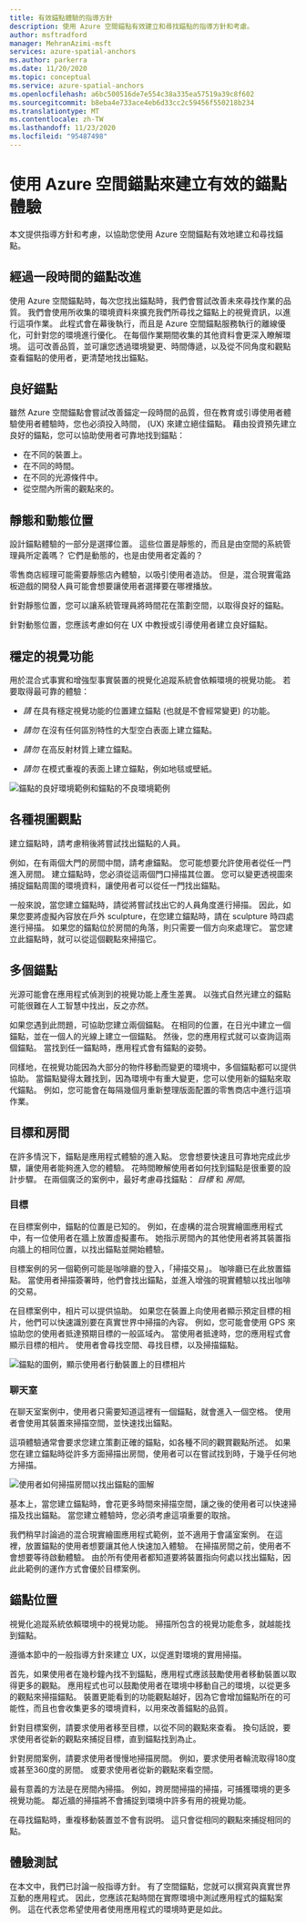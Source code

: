 ```yaml
---
title: 有效錨點體驗的指導方針
description: 使用 Azure 空間錨點有效建立和尋找錨點的指導方針和考慮。
author: msftradford
manager: MehranAzimi-msft
services: azure-spatial-anchors
ms.author: parkerra
ms.date: 11/20/2020
ms.topic: conceptual
ms.service: azure-spatial-anchors
ms.openlocfilehash: a6bc500516de7e554c38a335ea57519a39c8f602
ms.sourcegitcommit: b8eba4e733ace4eb6d33cc2c59456f550218b234
ms.translationtype: MT
ms.contentlocale: zh-TW
ms.lasthandoff: 11/23/2020
ms.locfileid: "95487498"
---
```

# <a name="create-an-effective-anchor-experience-by-using-azure-spatial-anchors"></a>使用 Azure 空間錨點來建立有效的錨點體驗

本文提供指導方針和考慮，以協助您使用 Azure 空間錨點有效地建立和尋找錨點。

## <a name="anchor-improvement-over-time"></a>經過一段時間的錨點改進

使用 Azure 空間錨點時，每次您找出錨點時，我們會嘗試改善未來尋找作業的品質。 我們會使用所收集的環境資料來擴充我們所尋找之錨點上的視覺資訊，以進行這項作業。 此程式會在幕後執行，而且是 Azure 空間錨點服務執行的離線優化，可針對您的環境進行優化。 在每個作業期間收集的其他資料會更深入瞭解環境。 這可改善品質，並可讓您透過環境變更、時間傳遞，以及從不同角度和觀點查看錨點的使用者，更清楚地找出錨點。

## <a name="good-anchors"></a>良好錨點

雖然 Azure 空間錨點會嘗試改善錨定一段時間的品質，但在教育或引導使用者體驗使用者體驗時，您也必須投入時間， (UX) 來建立絕佳錨點。 藉由投資預先建立良好的錨點，您可以協助使用者可靠地找到錨點：

- 在不同的裝置上。
- 在不同的時間。
- 在不同的光源條件中。
- 從空間內所需的觀點來的。

## <a name="static-and-dynamic-locations"></a>靜態和動態位置

設計錨點體驗的一部分是選擇位置。 這些位置是靜態的，而且是由空間的系統管理員所定義嗎？ 它們是動態的，也是由使用者定義的？

零售商店經理可能需要靜態店內體驗，以吸引使用者造訪。 但是，混合現實電路板遊戲的開發人員可能會想要讓使用者選擇要在哪裡播放。

針對靜態位置，您可以讓系統管理員將時間花在策劃空間，以取得良好的錨點。

針對動態位置，您應該考慮如何在 UX 中教授或引導使用者建立良好錨點。

## <a name="stable-visual-features"></a>穩定的視覺功能

用於混合式事實和增強型事實裝置的視覺化追蹤系統會依賴環境的視覺功能。 若要取得最可靠的體驗：

- *請* 在具有穩定視覺功能的位置建立錨點 (也就是不會經常變更) 的功能。

- *請勿* 在沒有任何區別特性的大型空白表面上建立錨點。

- *請勿* 在高反射材質上建立錨點。

- *請勿* 在模式重複的表面上建立錨點，例如地毯或壁紙。

![錨點的良好環境範例和錨點的不良環境範例](./media/stable-visual.png)

## <a name="various-viewing-perspectives"></a>各種視圖觀點

建立錨點時，請考慮稍後將嘗試找出錨點的人員。

例如，在有兩個大門的房間中間，請考慮錨點。 您可能想要允許使用者從任一門進入房間。 建立錨點時，您必須從這兩個門口掃描其位置。 您可以變更透視圖來捕捉錨點周圍的環境資料，讓使用者可以從任一門找出錨點。

一般來說，當您建立錨點時，請從將嘗試找出它的人員角度進行掃描。 因此，如果您要將虛擬內容放在戶外 sculpture，在您建立錨點時，請在 sculpture 時四處進行掃描。 如果您的錨點位於房間的角落，則只需要一個方向來處理它。 當您建立此錨點時，就可以從這個觀點來掃描它。

## <a name="multiple-anchors"></a>多個錨點

光源可能會在應用程式偵測到的視覺功能上產生差異。 以強式自然光建立的錨點可能很難在人工智慧中找出，反之亦然。

如果您遇到此問題，可協助您建立兩個錨點。 在相同的位置，在日光中建立一個錨點，並在一個人的光線上建立一個錨點。 然後，您的應用程式就可以查詢這兩個錨點。 當找到任一錨點時，應用程式會有錨點的姿勢。

同樣地，在視覺功能因為大部分的物件移動而變更的環境中，多個錨點都可以提供協助。 當錨點變得太難找到，因為環境中有重大變更，您可以使用新的錨點來取代錨點。 例如，您可能會在每隔幾個月重新整理版面配置的零售商店中進行這項作業。

## <a name="targets-and-rooms"></a>目標和房間

在許多情況下，錨點是應用程式體驗的進入點。 您會想要快速且可靠地完成此步驟，讓使用者能夠進入您的體驗。 花時間瞭解使用者如何找到錨點是很重要的設計步驟。 在兩個廣泛的案例中，最好考慮尋找錨點： *目標* 和 *房間*。

### <a name="targets"></a>目標

在目標案例中，錨點的位置是已知的。 例如，在虛構的混合現實繪圖應用程式中，有一位使用者在牆上放置虛擬畫布。 她指示房間內的其他使用者將其裝置指向牆上的相同位置，以找出錨點並開始體驗。

目標案例的另一個範例可能是咖啡廳的登入，「掃描交易」。 咖啡廳已在此放置錨點。 當使用者掃描簽署時，他們會找出錨點，並進入增強的現實體驗以找出咖啡的交易。

在目標案例中，相片可以提供協助。 如果您在裝置上向使用者顯示預定目標的相片，他們可以快速識別要在真實世界中掃描的內容。 例如，您可能會使用 GPS 來協助您的使用者抵達預期目標的一般區域內。 當使用者抵達時，您的應用程式會顯示目標的相片。 使用者會尋找空間、尋找目標，以及掃描錨點。

![錨點的圖例，顯示使用者行動裝置上的目標相片](./media/start-here-edit.png)

### <a name="rooms"></a>聊天室

在聊天室案例中，使用者只需要知道這裡有一個錨點，就會進入一個空格。 使用者會使用其裝置來掃描空間，並快速找出錨點。

這項體驗通常會要求您建立策劃正確的錨點，如各種不同的觀賞觀點所述。 如果您在建立錨點時從許多方面掃描出房間，使用者可以在嘗試找到時，于幾乎任何地方掃描。

![使用者如何掃描房間以找出錨點的圖解](./media/scan-room.png)

基本上，當您建立錨點時，會花更多時間來掃描空間，讓之後的使用者可以快速掃描及找出錨點。 當您建立體驗時，您必須考慮這項重要的取捨。

我們稍早討論過的混合現實繪圖應用程式範例，並不適用于會議室案例。 在這裡，放置錨點的使用者想要讓其他人快速加入體驗。 在掃描房間之前，使用者不會想要等待啟動體驗。 由於所有使用者都知道要將裝置指向何處以找出錨點，因此此範例的運作方式會優於目標案例。

## <a name="anchor-location"></a>錨點位置

視覺化追蹤系統依賴環境中的視覺功能。 掃描所包含的視覺功能愈多，就越能找到錨點。

遵循本節中的一般指導方針來建立 UX，以促進對環境的實用掃描。

首先，如果使用者在幾秒鐘內找不到錨點，應用程式應該鼓勵使用者移動裝置以取得更多的觀點。 應用程式也可以鼓勵使用者在環境中移動自己的環境，以從更多的觀點來掃描錨點。 裝置更能看到的功能觀點越好，因為它會增加錨點所在的可能性，而且也會收集更多的環境資料，以用來改善錨點的品質。

針對目標案例，請要求使用者移至目標，以從不同的觀點來查看。 換句話說，要求使用者從新的觀點來捕捉目標，直到錨點找到為止。

針對房間案例，請要求使用者慢慢地掃描房間。 例如，要求使用者輪流取得180度或甚至360度的房間。 或要求使用者從新的觀點來看空間。

最有意義的方法是在房間內掃描。 例如，跨房間掃描的掃描，可捕獲環境的更多視覺功能。 鄰近牆的掃描將不會捕捉到環境中許多有用的視覺功能。

在尋找錨點時，重複移動裝置並不會有説明。 這只會從相同的觀點來捕捉相同的點。

## <a name="experience-tests"></a>體驗測試

在本文中，我們已討論一般指導方針。 有了空間錨點，您就可以撰寫與真實世界互動的應用程式。 因此，您應該花點時間在實際環境中測試應用程式的錨點案例。 這在代表您希望使用者使用應用程式的環境時更是如此。

